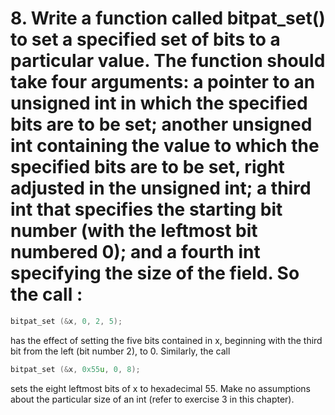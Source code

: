# 8. Write a function called bitpat_set() to set a specified set of bits to a particular value. The function should take four arguments: a pointer to an unsigned int in which the specified bits are to be set; another unsigned int containing the value to which the specified bits are to be set, right adjusted in the unsigned int; a third int that specifies the starting bit number (with the leftmost bit numbered 0); and a fourth int specifying the size of the field. So the call :
```C
bitpat_set (&x, 0, 2, 5);
```
has the effect of setting the five bits contained in x, beginning with the third
bit from the left (bit number 2), to 0. Similarly, the call
```C
bitpat_set (&x, 0x55u, 0, 8);
```
sets the eight leftmost bits of x to hexadecimal 55. Make no assumptions about
the particular size of an int (refer to exercise 3 in this chapter).
